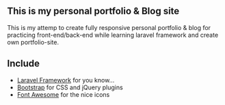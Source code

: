 ## This is my personal portfolio & Blog site

This is my attemp to create fully responsive personal portfolio & blog for practicing front-end/back-end while learning 
laravel framework and create own portfolio-site.

## Include ## 

* [Laravel Framework](https://laravel.com/docs/5.2) for you know...
* [Bootstrap](http://getbootstrap.com) for CSS and jQuery plugins
* [Font Awesome](http://fortawesome.github.io/Font-Awesome) for the nice icons